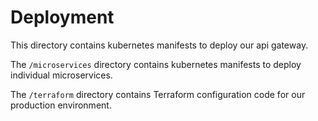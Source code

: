 # Deployment
This directory contains kubernetes manifests to deploy our api gateway. 

The `/microservices` directory contains kubernetes manifests to deploy individual microservices.

The `/terraform` directory contains Terraform configuration code for our production environment.